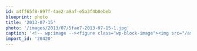 ```yaml
---
id: a4ff65f8-897f-4ae2-a9af-e5a3f4b8ebeb
blueprint: photo
title: '2013-07-15'
photo: '/images/2013/07/5fae7-2013-07-15-1.jpg'
caption: '<!-- wp:image --><figure class="wp-block-image"><img src="/assets/images/2013/07/5fae7-2013-07-15-1.jpg" /></figure><!-- /wp:image --><!-- wp:paragraph --><p>Grid</p><!-- /wp:paragraph -->'
import_id: '20420'
---
```

